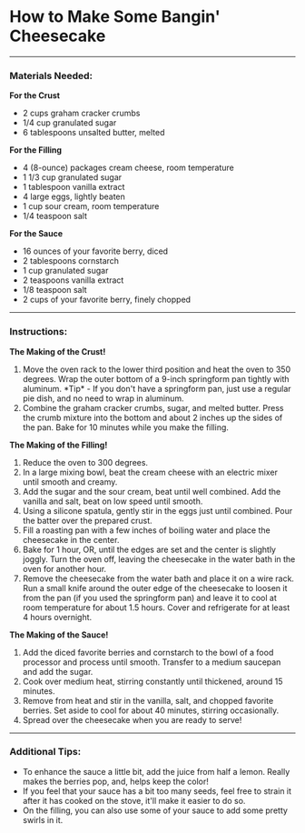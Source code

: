 <h1> How to Make Some Bangin' Cheesecake</h1>
<hr>
<h3>Materials Needed:</h3>
<p><strong>For the Crust</strong></p>
<ul>
    <li>2 cups graham cracker crumbs</li>
    <li>1/4 cup granulated sugar</li>
    <li>6 tablespoons unsalted butter, melted</li>
</ul>
<p><strong>For the Filling</strong></p>
<ul>
    <li>4 (8-ounce) packages cream cheese, room temperature</li>
    <li>1 1/3 cup granulated sugar</li>
    <li>1 tablespoon vanilla extract</li>
    <li>4 large eggs, lightly beaten</li>
    <li>1 cup sour cream, room temperature</li> 
    <li>1/4 teaspoon salt</li>
</ul>
<p><strong>For the Sauce</strong></p>
<ul>
    <li>16 ounces of your favorite berry, diced</li>
    <li>2 tablespoons cornstarch</li>
    <li>1 cup granulated sugar</li>
    <li>2 teaspoons vanilla extract</li>
    <li>1/8 teaspoon salt</li>
    <li>2 cups of your favorite berry, finely chopped</li>
</ul>
<hr>
<h3>Instructions:</h3>
<p><strong>The Making of the Crust!</strong></p>
<ol>
    <li> Move the oven rack to the lower third position and heat the oven to 350 degrees. Wrap the outer bottom of a 9-inch springform pan tightly with aluminum. *Tip* - If you don't have a springform pan, just use a regular pie dish, and no need to wrap in aluminum.</li>
    <li> Combine the graham cracker crumbs, sugar, and melted butter. Press the crumb mixture into the bottom and about 2 inches up the sides of the pan. Bake for 10 minutes while you make the filling.</li>
</ol>
<p><strong>The Making of the Filling!</strong></p>
<ol>
    <li> Reduce the oven to 300 degrees.</li>
    <li> In a large mixing bowl, beat the cream cheese with an electric mixer until smooth and creamy.</li>
    <li>Add the sugar and the sour cream, beat until well combined. Add the vanilla and salt, beat on low speed until smooth.</li>
    <li>Using a silicone spatula, gently stir in the eggs just until combined. Pour the batter over the prepared crust.</li>
    <li>Fill a roasting pan with a few inches of boiling water and place the cheesecake in the center.</li>
    <li>Bake for 1 hour, OR, until the edges are set and the center is slightly joggly. Turn the oven off, leaving the cheesecake in the water bath in the oven for another hour.</li>
    <li>Remove the cheesecake from the water bath and place it on a wire rack. Run a small knife around the outer edge of the cheesecake to loosen it from the pan (if you used the springform pan) and leave it to cool at room temperature for about 1.5 hours. Cover and refrigerate for at least 4 hours overnight.</li>
</ol>
<p><strong>The Making of the Sauce!</strong></p>
<ol>
    <li>Add the diced favorite berries and cornstarch to the bowl of a food processor and process until smooth. Transfer to a medium saucepan and add the sugar.</li>
    <li>Cook over medium heat, stirring constantly until thickened, around 15 minutes.</li>
    <li>Remove from heat and stir in the vanilla, salt, and chopped favorite berries. Set aside to cool for about 40 minutes, stirring occasionally.</li>
    <li> Spread over the cheesecake when you are ready to serve!</li>
</ol>
<hr>
<h3>Additional Tips:</h3>
<ul>
    <li>To enhance the sauce a little bit, add the juice from half a lemon. Really makes the berries pop, and, helps keep the color!</li>
    <li>If you feel that your sauce has a bit too many seeds, feel free to strain it after it has cooked on the stove, it'll make it easier to do so.</li>
    <li>On the filling, you can also use some of your sauce to add some pretty swirls in it.</li>
</ul>